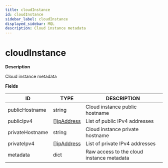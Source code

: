```yaml
---
title: cloudInstance
id: cloudInstance
sidebar_label: cloudInstance
displayed_sidebar: MQL
description: Cloud instance metadata
---
```


# cloudInstance

**Description**

Cloud instance metadata

**Fields**

| ID              | TYPE                                | DESCRIPTION                               |
| --------------- | ----------------------------------- | ----------------------------------------- |
| publicHostname  | string                              | Cloud instance public hostname            |
| publicIpv4      | &#91;&#93;[ipAddress](ipaddress.md) | List of public IPv4 addresses             |
| privateHostname | string                              | Cloud instance private hostname           |
| privateIpv4     | &#91;&#93;[ipAddress](ipaddress.md) | List of private IPv4 addresses            |
| metadata        | dict                                | Raw access to the cloud instance metadata |
